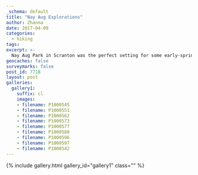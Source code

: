 ```yaml
---
_schema: default
title: "Nay Aug Explorations"
author: Zhanna
date: 2017-04-09
categories:
  - hiking
tags:
excerpt: >-
  Nay Aug Park in Scranton was the perfect setting for some early-spring explorations with a new camera.
geocaches: false
surveymarks: false
post_id: 7718
layout: post                      
galleries:
  gallery1:
    suffix: cl
    images:
    - filename: P1000545
    - filename: P1000551
    - filename: P1000562
    - filename: P1000573
    - filename: P1000577
    - filename: P1000588
    - filename: P1000596
    - filename: P1000597
    - filename: P1000542        
---
```


{% include gallery.html gallery_id="gallery1" class="" %}